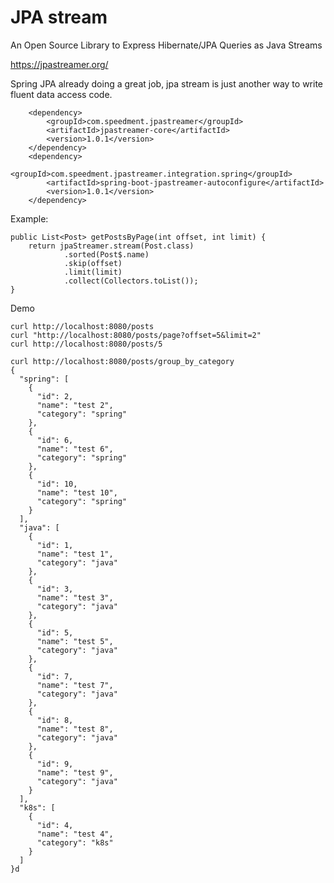 # JPA stream
An Open Source Library to Express Hibernate/JPA Queries as Java Streams

https://jpastreamer.org/


Spring JPA already doing a great job, jpa stream is just another way to write fluent data access code.

        <dependency>
            <groupId>com.speedment.jpastreamer</groupId>
            <artifactId>jpastreamer-core</artifactId>
            <version>1.0.1</version>
        </dependency>
        <dependency>
            <groupId>com.speedment.jpastreamer.integration.spring</groupId>
            <artifactId>spring-boot-jpastreamer-autoconfigure</artifactId>
            <version>1.0.1</version>
        </dependency>

Example:

    public List<Post> getPostsByPage(int offset, int limit) {
        return jpaStreamer.stream(Post.class)
                .sorted(Post$.name)
                .skip(offset)
                .limit(limit)
                .collect(Collectors.toList());
    }
    
Demo

    curl http://localhost:8080/posts
    curl "http://localhost:8080/posts/page?offset=5&limit=2"
    curl http://localhost:8080/posts/5
    
    curl http://localhost:8080/posts/group_by_category
    {
      "spring": [
        {
          "id": 2,
          "name": "test 2",
          "category": "spring"
        },
        {
          "id": 6,
          "name": "test 6",
          "category": "spring"
        },
        {
          "id": 10,
          "name": "test 10",
          "category": "spring"
        }
      ],
      "java": [
        {
          "id": 1,
          "name": "test 1",
          "category": "java"
        },
        {
          "id": 3,
          "name": "test 3",
          "category": "java"
        },
        {
          "id": 5,
          "name": "test 5",
          "category": "java"
        },
        {
          "id": 7,
          "name": "test 7",
          "category": "java"
        },
        {
          "id": 8,
          "name": "test 8",
          "category": "java"
        },
        {
          "id": 9,
          "name": "test 9",
          "category": "java"
        }
      ],
      "k8s": [
        {
          "id": 4,
          "name": "test 4",
          "category": "k8s"
        }
      ]
    }d